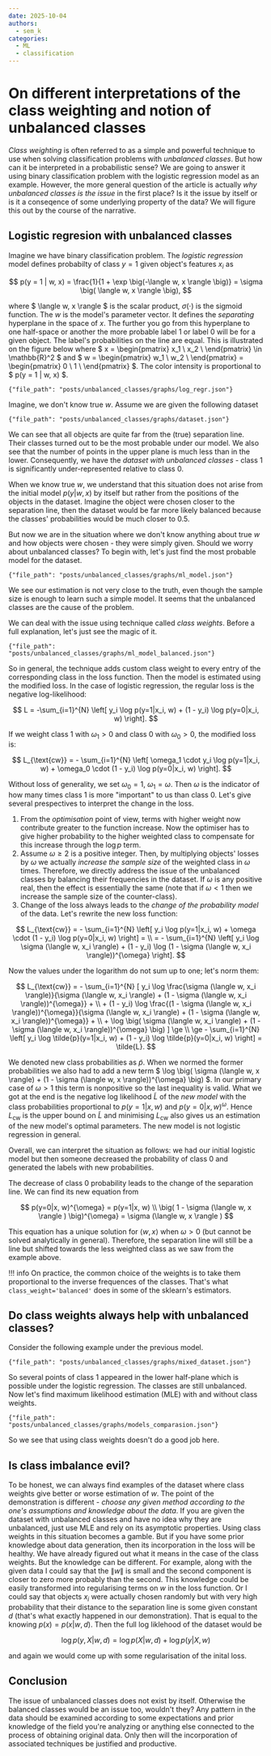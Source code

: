 ```yaml
---
date: 2025-10-04
authors:
  - sem_k
categories:
  - ML
  - classification
---
```


# On different interpretations of the class weighting and notion of unbalanced classes

*Class weighting* is often referred to as a simple and powerful technique to use when solving classification problems with *unbalanced classes*. But how can it be interpreted in a probabilistic sense? We are going to answer it using binary classification problem with the logistic regression model as an example. However, the more general question of the article is actually *why unbalanced classes is the issue* in the first place? Is it the issue by itself or is it a conseqence of some underlying property of the data? We will figure this out by the course of the narrative.

<!-- more -->

## Logistic regresion with unbalanced classes

Imagine we have binary classification problem. The *logistic regression* model defines probabilty of class $y = 1$ given object's features $x_i$ as

$$
    p(y = 1 | w, x) = \frac{1}{1 + \exp \big(-\langle w, x \rangle \big)} = \sigma \big( \langle w, x \rangle \big),
$$

where $ \langle w, x \rangle $ is the scalar product, $\sigma(\cdot)$ is the sigmoid function. The $w$ is the model's parameter vector. It defines the *separating* hyperplane in the space of $x$. The further you go from this hyperplane to one half-space or another the more probable label $1$ or label $0$ will be for a given object. The label's probabilities on the line are equal. This is illustrated on the figure below where
    $
    x = \begin{pmatrix}
		x_1 \\
		x_2 \\
	    \end{pmatrix} \in \mathbb{R}^2
    $ 
and 
    $
        w = \begin{pmatrix}
		w_1 \\
		w_2 \\
	        \end{pmatrix} = 
        \begin{pmatrix}
		0 \\
		1 \\
	        \end{pmatrix}
    $.
The color intensity is proportional to $ p(y = 1 | w, x) $.

```plotly
{"file_path": "posts/unbalanced_classes/graphs/log_regr.json"}
```

Imagine, we don't know true $w$. Assume we are given the following dataset

```plotly
{"file_path": "posts/unbalanced_classes/graphs/dataset.json"}
```

We can see that all objects are quite far from the (true) separation line. Their classes turned out to be the most probable under our model. We also see that the number of points in the upper plane is much less than in the lower. Consequently, we have the *dataset with unbalanced classes* - class $1$ is significantly under-represented relative to class $0$.

When we know true $w$, we understand that this situation does not arise from the initial model $p(y|w, x)$ by itself but rather from the positions of the objects in the dataset. Imagine the object were chosen closer to the separation line, then the dataset would be far more likely balanced because the classes' probabilities would be much closer to $0.5$.

But now we are in the situation where we don't know anything about true $w$ and how objects were chosen - they were simply given. Should we worry about unbalanced classes? To begin with, let's just find the most probable model for the dataset.

```plotly
{"file_path": "posts/unbalanced_classes/graphs/ml_model.json"}
```

We see our estimation is not very close to the truth, even though the sample size is enough to learn such a simple model. It seems that the unbalanced classes are the cause of the problem.

We can deal with the issue using technique called *class weights*. Before a full explanation, let's just see the magic of it.

```plotly
{"file_path": "posts/unbalanced_classes/graphs/ml_model_balanced.json"}
```

So in general, the technique adds custom class weight to every entry of the corresponding class in the loss function. Then the model is estimated using the modified loss. In the case of logistic regression, the regular loss is the negative log-likelihood:

$$
    L = -\sum_{i=1}^{N} \left[ y_i \log p(y=1|x_i, w) + (1 - y_i) \log p(y=0|x_i, w) \right].
$$

If we weight class 1 with $\omega_1 > 0$ and class 0 with $\omega_0 > 0$, the modified loss is:

$$
    L_{\text{cw}} = - \sum_{i=1}^{N} \left[ \omega_1 \cdot y_i \log p(y=1|x_i, w) + \omega_0 \cdot (1 - y_i) \log p(y=0|x_i, w) \right].
$$

Without loss of generality, we set $\omega_0 = 1$, $\omega_1 = \omega$. Then $\omega$ is the indicator of how many times class 1 is more "important" to us than class 0. Let's give several prespectives to interpret the change in the loss.

1. From the *optimisation* point of view, terms with higher weight now contribute greater to the function increase. Now the optimiser has to give higher probability to the higher weighted class to compensate for this increase through the $\log p$ term.
2. Assume $\omega \ge 2$ is a positive integer. Then, by multiplying objects' losses by $\omega$ we actually *increase the sample size* of the weighted class in $\omega$ times. Therefore, we directly address the issue of the unbalanced classes by balancing their frequencies in the dataset. If $\omega$ is any positive real, then the effect is essentially the same (note that if $\omega < 1$ then we increase the sample size of the counter-class).
3. Change of the loss always leads to the *change of the probability model* of the data. Let's rewrite the new loss function:

$$
    L_{\text{cw}} = - \sum_{i=1}^{N} \left[ y_i \log p(y=1|x_i, w) + \omega \cdot (1 - y_i) \log p(y=0|x_i, w) \right] = \\ = - \sum_{i=1}^{N} \left[ y_i \log \sigma (\langle w, x_i \rangle) + (1 - y_i) \log (1 - \sigma (\langle w, x_i \rangle))^{\omega} \right].
$$

Now the values under the logarithm do not sum up to one; let's norm them:

$$
    L_{\text{cw}} = - \sum_{i=1}^{N} [ y_i \log \frac{\sigma (\langle w, x_i \rangle)}{\sigma (\langle w, x_i \rangle) + (1 - \sigma (\langle w, x_i \rangle))^{\omega}} + \\ + (1 - y_i) \log \frac{(1 - \sigma (\langle w, x_i \rangle))^{\omega}}{\sigma (\langle w, x_i \rangle) + (1 - \sigma (\langle w, x_i \rangle))^{\omega}} + \\ + \log \big( \sigma (\langle w, x_i \rangle) + (1 - \sigma (\langle w, x_i \rangle))^{\omega} \big) ] \ge \\ \ge - \sum_{i=1}^{N} \left[ y_i \log \tilde{p}(y=1|x_i, w) + (1 - y_i) \log \tilde{p}(y=0|x_i, w) \right] = \tilde{L}.
$$

We denoted new class probabilities as $\tilde{p}$. When we normed the former probabilities we also had to add a new term $ \log \big( \sigma (\langle w, x \rangle) + (1 - \sigma (\langle w, x \rangle))^{\omega} \big) $. In our primary case of $\omega > 1$ this term is nonpositive so the last inequality is valid. What we got at the end is the negative log likelihood $\tilde{L}$ of the *new model* with the class probabilities proportional to $p(y=1|x, w)$ and $p(y=0|x, w)^{\omega}$. Hence $L_{\text{cw}}$ is the upper bound on $\tilde{L}$ and minimising $L_{\text{cw}}$ also gives us an estimation of the new model's optimal parameters. The new model is not logistic regression in general.

Overall, we can interpret the situation as follows: we had our initial logistic model but then someone decreased the probability of class $0$ and generated the labels with new probabilities.

The decrease of class 0 probability leads to the change of the separation line. We can find its new equation from

$$
    p(y=0|x, w)^{\omega} = p(y=1|x, w) \\
    \big( 1 - \sigma (\langle w, x \rangle ) \big)^{\omega} = \sigma (\langle w, x \rangle )
$$

This equation has a unique solution for $\langle w, x \rangle$ when $\omega > 0$ (but cannot be solved analytically in general). Therefore, the separation line will still be a line but shifted towards the less weighted class as we saw from the example above.

!!! info
    On practice, the common choice of the weights is to take them proportional to the inverse frequences of the classes. That's what `class_weight='balanced'` does in some of the sklearn's estimators.

## Do class weights always help with unbalanced classes?

Consider the following example under the previous model.

```plotly
{"file_path": "posts/unbalanced_classes/graphs/mixed_dataset.json"}
```

So several points of class 1 appeared in the lower half-plane which is possible under the logistic regression. The classes are still unbalanced. Now let's find maximum likelihood estimation (MLE) with and without class weights.

```plotly
{"file_path": "posts/unbalanced_classes/graphs/models_comparasion.json"}
```

So we see that using class weights doesn't do a good job here.

## Is class imbalance evil?

To be honest, we can always find examples of the dataset where class weights give better or worse estimation of $w$. The point of the demonstration is different - *choose any given method according to the one's assumptions and knowledge about the data*. If you are given the dataset with unbalanced classes and have no idea why they are unbalanced, just use MLE and rely on its asymptotic properties. Using class weights in this situation becomes a gamble. But if you have some prior knowledge about data generation, then its incorporation in the loss will be healthy. We have already figured out what it means in the case of the class weights. But the knowledge can be different. For example, along with the given data I could say that the $\| w \|$ is small and the second component is closer to zero more probably than the second. This knowledge could be easily transformed into regularising terms on $w$ in the loss function. Or I could say that objects $x_i$ were actually chosen randomly but with very high probability that their distance to the separation line is some given constant $d$ (that's what exactly happened in our demonstration). That is equal to the knowing $p(x) = p(x | w, d)$. Then the full log liklehood of the dataset would be 

$$
    \log p(y, X | w, d) = \log p(X | w, d) + \log p(y| X, w)
$$

and again we would come up with some regularisation of the inital loss.

## Conclusion

The issue of unbalanced classes does not exist by itself. Otherwise the balanced classes would be an issue too, wouldn't they? Any pattern in the data should be examined according to some expectations and prior knowledge of the field you're analyzing or anything else connected to the process of obtaining original data. Only then will the incorporation of associated techniques be justified and productive.
